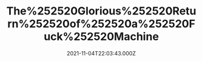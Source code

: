 ---
title: "The%252520Glorious%252520Return%252520of%252520a%252520Fuck%252520Machine"
videoSrc: https://f000.backblazeb2.com/file/futureporn/projektmelody-chaturbate-2021-11-04.mp4
videoSrcHash: bafybeihrkmpibgetxr2w4ee26wzscwi4qrkpwmrdclthlxnnvuaudk3yki?filename=projektmelody-chaturbate-2021-11-04.mp4
video720Hash: 
video480Hash: 
video360Hash: 
video240Hash: bafybeiflbj4y3a4u3oakpjmc7dzgivafvtj3wof5hehh4ogyy53tw7pdla?filename=projektmelody-chaturbate-20211104T220300Z-240p.mp4
thinHash: bafkreicv6aofc46tpmxbcmuygcwovylgcoo6pxjkn3tgy2tczudle7uzve?filename=20211104T220300Z_thin.jpg
thiccHash: bafkreifpuzgawiachux3tiymuaa2c3buzmh2osckn5aclrmlom2ckpvhnq?filename=20211104T220300Z_thicc.jpg
announceTitle: "I%20HAVENT%27%20FAPPED%20IN%20TWO%20WEEKS%0ASEND%20HELP"
announceUrl: https://twitter.com/ProjektMelody/status/1456381673235492878
date: 2021-11-04T22:03:43.000Z
note: 
video240TmpFilePath: 
tmpFilePath: /root/futureporn_tmp/projektmelody-chaturbate-20211104T220300Z.mp4
layout: layouts/vod.njk
tags:
---